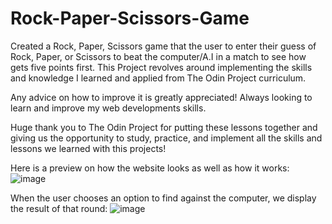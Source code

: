# Rock-Paper-Scissors-Game

Created a Rock, Paper, Scissors game that the user to enter their guess of Rock, Paper, or Scissors to beat the computer/A.I in a match to see how gets five points first. This Project revolves around implementing the skills and knowledge I learned and applied from The Odin Project curriculum.

Any advice on how to improve it is greatly appreciated! Always looking to learn and improve my web developments skills.

Huge thank you to The Odin Project for putting these lessons together and giving us the opportunity to study, practice, and implement all the skills and lessons we learned with this projects!

Here is a preview on how the website looks as well as how it works:
![image](https://github.com/user-attachments/assets/088f3a14-5a81-4aac-866f-5473f95267bc)

When the user chooses an option to find against the computer, we display the result of that round:
![image](https://github.com/user-attachments/assets/4ce04ad7-c7e0-41c4-bf7b-0fa274302d28)


